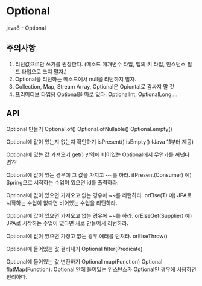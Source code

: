 # Optional
java8 - Optional

<!-- https://docs.google.com/document/d/1UxKM56um1mjGeayxmJmvALM5CDIJC17vx1-sDwoEbSs/edit# -->

## 주의사항 ##
1. 리턴값으로만 쓰기를 권장한다. (메소드 매개변수 타입, 맵의 키 타입, 인스턴스 필드 타입으로 쓰지 말자.) 
2. Optional을 리턴하는 메소드에서 null을 리턴하지 말자.
3. Collection, Map, Stream Array, Optional은 Opiontal로 감싸지 말 것
4. 프리미티브 타입용 Optional을 따로 있다. OptionalInt, OptionalLong,...

## API ##
Optional 만들기
Optional.of()
Optional.ofNullable()
Optional.empty()

Optional에 값이 있는지 없는지 확인하기
isPresent()
isEmpty() (Java 11부터 제공)

Optional에 있는 값 가져오기
get()
만약에 비어있는 Optional에서 무언가를 꺼낸다면??

Optional에 값이 있는 경우에 그 값을 가지고 ~~를 하라.
ifPresent(Consumer)
예) Spring으로 시작하는 수업이 있으면 id를 출력하라.

Optional에 값이 있으면 가져오고 없는 경우에 ~~를 리턴하라.
orElse(T)
예) JPA로 시작하는 수업이 없다면 비어있는 수업을 리턴하라.

Optional에 값이 있으면 가져오고 없는 경우에 ~~를 하라.
orElseGet(Supplier)
예) JPA로 시작하는 수업이 없다면 새로 만들어서 리턴하라.

Optional에 값이 있으면 가졍고 없는 경우 에러를 던져라.
orElseThrow()

Optional에 들어있는 값 걸러내기
Optional filter(Predicate)

Optional에 들어있는 값 변환하기
Optional map(Function)
Optional flatMap(Function): Optional 안에 들어있는 인스턴스가 Optional인 경우에 사용하면 편리하다.
